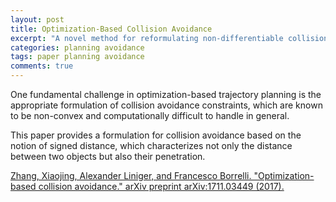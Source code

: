 ```yaml
---
layout: post
title: Optimization-Based Collision Avoidance
excerpt: "A novel method for reformulating non-differentiable collision avoidance constraints into smooth nonlinear constraints using strong duality of convex optimization."
categories: planning avoidance
tags: paper planning avoidance
comments: true
---
```


One fundamental challenge in optimization-based trajectory planning is the appropriate formulation of collision avoidance constraints, which are known to be non-convex and computationally difficult to handle in general.

This paper provides a formulation for collision avoidance based on the notion of signed distance, which characterizes not only the distance between two objects but also their penetration.

[Zhang, Xiaojing, Alexander Liniger, and Francesco Borrelli. "Optimization-based collision avoidance." arXiv preprint arXiv:1711.03449 (2017).](https://arxiv.org/abs/1711.03449)